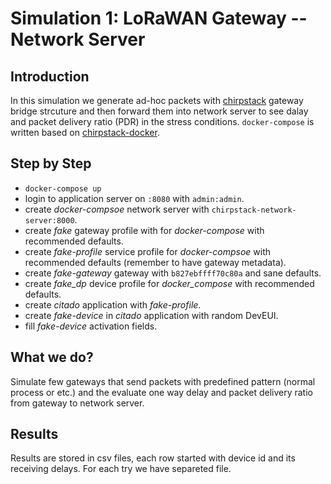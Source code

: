 # Simulation 1: LoRaWAN Gateway -- Network Server

## Introduction

In this simulation we generate ad-hoc packets with [chirpstack](https://www.chirpstack.io/) gateway bridge strcuture
and then forward them into network server to see dalay and packet delivery ratio (PDR) in the stress conditions.
`docker-compose` is written based on [chirpstack-docker](https://github.com/brocaar/chirpstack-docker).

## Step by Step

- `docker-compose up`
- login to application server on `:8080` with `admin:admin`.
- create _docker-compsoe_ network server with `chirpstack-network-server:8000`.
- create _fake_ gateway profile with for _docker-compose_ with recommended defaults.
- create _fake-profile_ service profile for _docker-compsoe_ with recommended defaults (remember to have gateway metadata).
- create _fake-gateway_ gateway with `b827ebffff70c80a` and sane defaults.
- create _fake_dp_ device profile for _docker_compose_ with recommended defaults.
- create _citado_ application with _fake-profile_.
- create _fake-device_ in _citado_ application with random DevEUI.
- fill _fake-device_ activation fields.

## What we do?

Simulate few gateways that send packets with predefined pattern (normal process or etc.)
and the evaluate one way delay and packet delivery ratio from gateway to network server.

## Results

Results are stored in csv files, each row started with device id and its receiving delays.
For each try we have separeted file.
